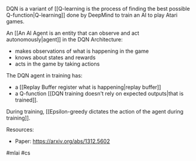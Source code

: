 
DQN is a variant of [[Q-learning is the process of finding the best possible Q-function|Q-learning]] done by DeepMind to train an AI to play Atari games.

An [[An AI Agent is an entity that can observe and act autonomously|agent]] in the DQN Architecture:
- makes observations of what is happening in the game
- knows about states and rewards
- acts in the game by taking actions

The DQN agent in training has:
- a [[Replay Buffer register what is happening|replay buffer]]
- a Q-function [[DQN training doesn't rely on expected outputs|that is trained]].

During training, [[Epsilon-greedy dictates the action of the agent during training]].

Resources:
- Paper: https://arxiv.org/abs/1312.5602

#mlai #cs 